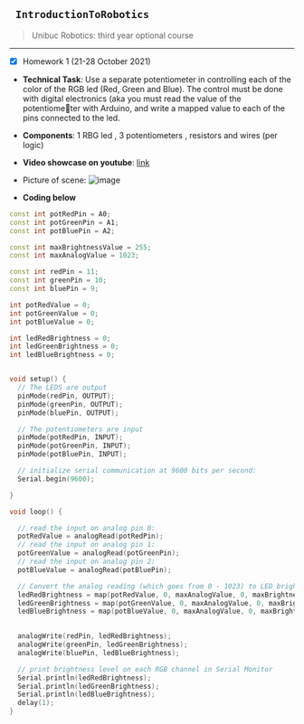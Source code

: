 ## ``` IntroductionToRobotics```
> Unibuc Robotics: third year optional course

---





- [x] Homework 1 (21-28 October 2021)
- **Technical Task**: Use a separate potentiometer in controlling each of the color of the RGB led (Red, Green and Blue). The control must be done
with digital electronics (aka you must read the value of the potentiometer with Arduino, and write a mapped value to each of the pins connected
to the led.
- **Components**: 1 RBG led , 3 potentiometers , resistors and wires (per logic)
- **Video showcase on youtube**: [link](https://youtu.be/mwl70TvYc9E)
- Picture of scene: ![image](https://user-images.githubusercontent.com/19687103/138956180-c529a7b8-f9c2-4b3b-b2d1-6f69311dc443.png)

- **Coding below**

```cpp
const int potRedPin = A0;
const int potGreenPin = A1;
const int potBluePin = A2;

const int maxBrightnessValue = 255;
const int maxAnalogValue = 1023;

const int redPin = 11;
const int greenPin = 10;
const int bluePin = 9;

int potRedValue = 0;
int potGreenValue = 0;
int potBlueValue = 0;

int ledRedBrightness = 0;
int ledGreenBrightness = 0;
int ledBlueBrightness = 0;


void setup() {
  // The LEDS are output
  pinMode(redPin, OUTPUT);
  pinMode(greenPin, OUTPUT);
  pinMode(bluePin, OUTPUT);

  // The potentiometers are input
  pinMode(potRedPin, INPUT);
  pinMode(potGreenPin, INPUT);
  pinMode(potBluePin, INPUT);

  // initialize serial communication at 9600 bits per second:
  Serial.begin(9600);

}

void loop() {

  // read the input on analog pin 0:
  potRedValue = analogRead(potRedPin);
  // read the input on analog pin 1:
  potGreenValue = analogRead(potGreenPin);
  // read the input on analog pin 2:
  potBlueValue = analogRead(potBluePin);

  // Convert the analog reading (which goes from 0 - 1023) to LED brightness (which goes from 0 to 255)
  ledRedBrightness = map(potRedValue, 0, maxAnalogValue, 0, maxBrightnessValue);
  ledGreenBrightness = map(potGreenValue, 0, maxAnalogValue, 0, maxBrightnessValue);
  ledBlueBrightness = map(potBlueValue, 0, maxAnalogValue, 0, maxBrightnessValue);

  
  analogWrite(redPin, ledRedBrightness);
  analogWrite(greenPin, ledGreenBrightness);
  analogWrite(bluePin, ledBlueBrightness);

  // print brightness level on each RGB channel in Serial Monitor
  Serial.println(ledRedBrightness);
  Serial.println(ledGreenBrightness);
  Serial.println(ledBlueBrightness);
  delay(1);
}
```
